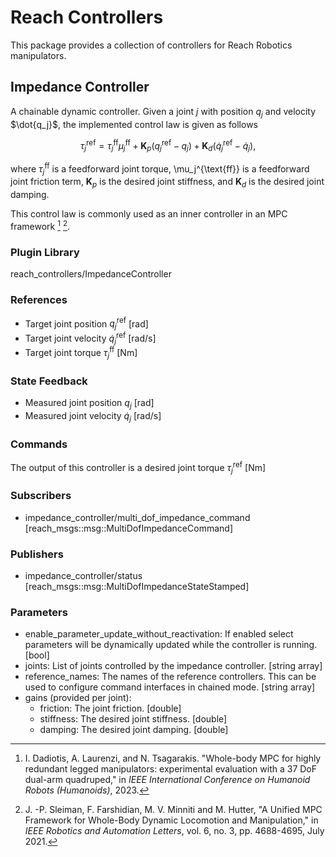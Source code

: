 # Reach Controllers

This package provides a collection of controllers for Reach Robotics
manipulators.

## Impedance Controller

A chainable dynamic controller. Given a joint $j$ with position $q_j$ and
velocity $\dot{q_j}$, the implemented control law is given as follows

```math
\tau_j^{\text{ref}} = \tau_j^{\text{ff}} \mu_j^{\text{ff}} + \textbf{K}_p(q_j^{\text{ref}} - q_j) + \textbf{K}_d(\dot{q}_j^{\text{ref}} - \dot{q}_j),
```

where $\tau_j^{\text{ff}}$ is a feedforward joint torque, \mu_j^{\text{ff}} is
a feedforward joint friction term, $\textbf{K}_p$ is the desired joint
stiffness, and $\textbf{K}_d$ is the desired joint damping.

This control law is commonly used as an inner controller in an MPC framework [^1] [^2].

[^1]: I. Dadiotis, A. Laurenzi, and N. Tsagarakis. "Whole-body MPC for highly redundant legged manipulators: experimental evaluation with a 37 DoF dual-arm quadruped," in *IEEE International Conference on Humanoid Robots (Humanoids)*, 2023.
[^2]: J. -P. Sleiman, F. Farshidian, M. V. Minniti and M. Hutter, "A Unified MPC Framework for Whole-Body Dynamic Locomotion and Manipulation," in *IEEE Robotics and Automation Letters*, vol. 6, no. 3, pp. 4688-4695, July 2021.

### Plugin Library

reach_controllers/ImpedanceController

### References

* Target joint position $q_j^\text{ref}$ [rad]
* Target joint velocity $\dot{q}_j^\text{ref}$ [rad/s]
* Target joint torque $\tau_j^{\text{ff}}$ [Nm]

### State Feedback

* Measured joint position $q_j$ [rad]
* Measured joint velocity $\dot{q}_j$ [rad/s]

### Commands

The output of this controller is a desired joint torque $\tau_j^{\text{ref}}$ [Nm]

### Subscribers

* impedance_controller/multi_dof_impedance_command [reach_msgs::msg::MultiDofImpedanceCommand]

### Publishers

* impedance_controller/status [reach_msgs::msg::MultiDofImpedanceStateStamped]

### Parameters

* enable_parameter_update_without_reactivation: If enabled select parameters will be dynamically updated while the controller is running. [bool]
* joints: List of joints controlled by the impedance controller. [string array]
* reference_names: The names of the reference controllers. This can be used to configure command interfaces in chained mode. [string array]
* gains (provided per joint):
  * friction: The joint friction. [double]
  * stiffness: The desired joint stiffness. [double]
  * damping: The desired joint damping. [double]
